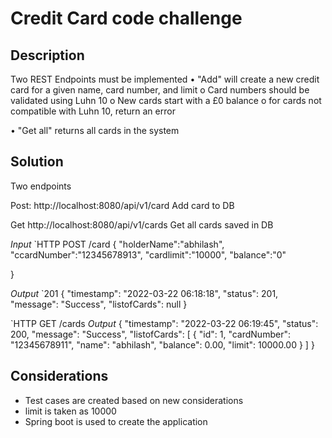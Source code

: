 # Credit Card code challenge

## Description

Two REST Endpoints must be implemented
•	"Add" will create a new credit card for a given name, card number, and limit
o	Card numbers should be validated using Luhn 10
o	New cards start with a £0 balance
o	for cards not compatible with Luhn 10, return an error

•	"Get all" returns all cards in the system


## Solution

Two endpoints 

Post: http://localhost:8080/api/v1/card 
Add card to DB

Get http://localhost:8080/api/v1/cards
Get all cards saved in DB



*Input*
`HTTP POST /card 
{
    "holderName":"abhilash",
    "ccardNumber":"12345678913",
    "cardlimit":"10000",
    "balance":"0"
    
}

*Output*
`201 
{
    "timestamp": "2022-03-22 06:18:18",
    "status": 201,
    "message": "Success",
    "listofCards": null
}

`HTTP GET /cards
*Output*
{
    "timestamp": "2022-03-22 06:19:45",
    "status": 200,
    "message": "Success",
    "listofCards": [
        {
            "id": 1,
            "cardNumber": "12345678911",
            "name": "abhilash",
            "balance": 0.00,
            "limit": 10000.00
        }
    ]
}


## Considerations
- Test cases are created based on new considerations
- limit is taken as 10000
- Spring boot is used to create the application



